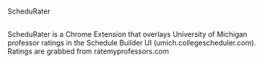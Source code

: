 ###
ScheduRater

##
ScheduRater is a Chrome Extension that overlays University of Michigan
professor ratings in the Schedule Builder UI (umich.collegescheduler.com).
Ratings are grabbed from ratemyprofessors.com
